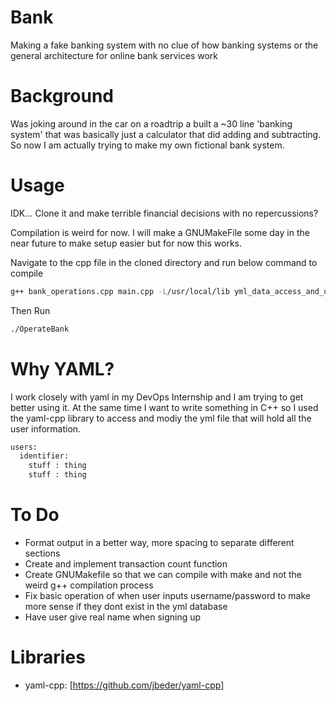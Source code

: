 # Bank
Making a fake banking system with no clue of how banking systems or the general
architecture for online bank services work

# Background
Was joking around in the car on a roadtrip a built a ~30 line 'banking system' that was
basically just a calculator that did adding and subtracting. So now I am actually
trying to make my own fictional bank system. 

# Usage
IDK... Clone it and make terrible financial decisions with no repercussions?

Compilation is weird for now. I will make a GNUMakeFile some day in the near future to
make setup easier but for now this works.

Navigate to the cpp file in the cloned directory and run below command to compile
```bash
g++ bank_operations.cpp main.cpp -L/usr/local/lib yml_data_access_and_updating.cpp -lyaml-cpp -o OperateBank
```

Then Run
```bash
./OperateBank
```

# Why YAML?
I work closely with yaml in my DevOps Internship and I am trying to get better 
using it. At the same time I want to write something in C++ so I used the yaml-cpp
library to access and modiy the yml file that will hold all the user information.

```bash
users:
  identifier:
    stuff : thing
    stuff : thing
```
# To Do
* Format output in a better way, more spacing to separate different sections
* Create and implement transaction count function 
* Create GNUMakefile so that we can compile with make and not the weird g++ compilation process
* Fix basic operation of when user inputs username/password to make more sense if they dont exist in the yml database
* Have user give real name when signing up

# Libraries
* yaml-cpp: [https://github.com/jbeder/yaml-cpp]
